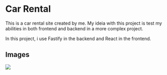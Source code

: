 # Car Rental

This is a car rental site created by me. My ideia with this project is test my abilities in both frontend and backend in a more complex project.

In this project, i use Fastify in the backend and React in the frontend.

## Images

<img src='<Screenshot from 2024-03-09 18-48-05-1.png>'>
